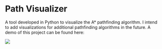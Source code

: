 # Path Visualizer
A tool developed in Python to visualize the A* pathfinding algorithm. I intend to add visualizations for additional pathfinding algorithms in the future. A demo of this project can be found here:

[![](http://img.youtube.com/vi/VVGWrNnIsVw/0.jpg)](http://www.youtube.com/watch?v=VVGWrNnIsVw "Path Visualizer Demo")
